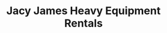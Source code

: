 ---
title: "Jacy James Heavy Equipment Rentals"
url: /vigan/jacy-james-heavy-equipment-rentals/
shop: hardware
---